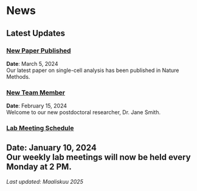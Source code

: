 # News

## Latest Updates

### [New Paper Published](/news/paper-published-2024)
**Date**: March 5, 2024  
Our latest paper on single-cell analysis has been published in Nature Methods.

### [New Team Member](/news/new-team-member-2024)
**Date**: February 15, 2024  
Welcome to our new postdoctoral researcher, Dr. Jane Smith.

### [Lab Meeting Schedule](/news/lab-meeting-2024)
**Date**: January 10, 2024  
Our weekly lab meetings will now be held every Monday at 2 PM. 
---
*Last updated: Maaliskuu 2025*
